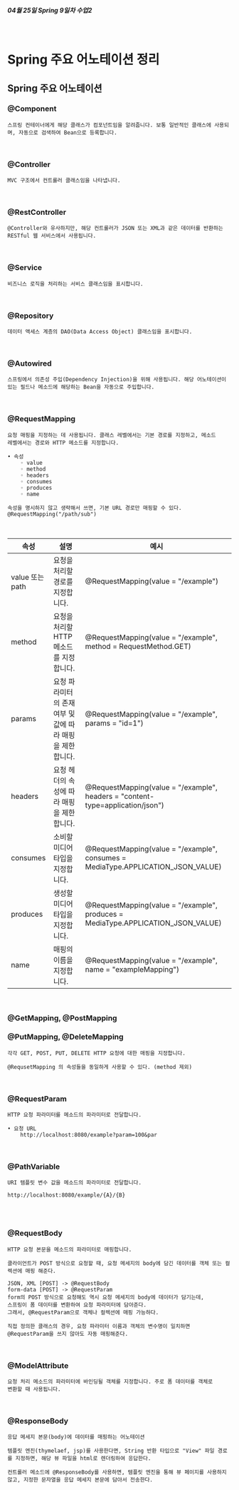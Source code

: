 **<h5>04월 25일 Spring 9일차 수업2</h5>** <br>

# Spring 주요 어노테이션 정리 <br>

## Spring 주요 어노테이션 <br>

### @Component <br>
    스프링 컨테이너에게 해당 클래스가 컴포넌트임을 알려줍니다. 보통 일반적인 클래스에 사용되며, 자동으로 검색하여 Bean으로 등록합니다.
<br>

### @Controller
    MVC 구조에서 컨트롤러 클래스임을 나타냅니다.
<br>

### @RestController
    @Controller와 유사하지만, 해당 컨트롤러가 JSON 또는 XML과 같은 데이터를 반환하는 RESTful 웹 서비스에서 사용됩니다.
<br>

### @Service <br>
    비즈니스 로직을 처리하는 서비스 클래스임을 표시합니다.
<br>

### @Repository <br>
    데이터 액세스 계층의 DAO(Data Access Object) 클래스임을 표시합니다.
<br>

### @Autowired <br>
    스프링에서 의존성 주입(Dependency Injection)을 위해 사용됩니다. 해당 어노테이션이 
    있는 필드나 메소드에 해당하는 Bean을 자동으로 주입합니다.
<br>

### @RequestMapping <br>
    요청 매핑을 지정하는 데 사용됩니다. 클래스 레벨에서는 기본 경로를 지정하고, 메소드 
    레벨에서는 경로와 HTTP 메소드를 지정합니다.
    
    • 속성
        ◦ value
        ◦ method
        ◦ headers
        ◦ consumes
        ◦ produces
        ◦ name

    속성을 명시하지 않고 생략해서 쓰면, 기본 URL 경로만 매핑할 수 있다.
    @RequestMapping("/path/sub")

<br>

|속성|설명|예시|
|-|----------|---|
|value 또는 path|요청을 처리할 경로를 지정합니다.|@RequestMapping(value = "/example")|
|method|요청을 처리할 HTTP 메소드를 지정합니다.|@RequestMapping(value = "/example", method = RequestMethod.GET)|
|params|요청 파라미터의 존재 여부 및 값에 따라 매핑을 제한합니다.|@RequestMapping(value = "/example", params = "id=1")|
|headers|요청 헤더의 속성에 따라 매핑을 제한합니다.|@RequestMapping(value = "/example", headers = "content-type=application/json")|
|consumes|소비할 미디어 타입을 지정합니다.|@RequestMapping(value = "/example", consumes = MediaType.APPLICATION_JSON_VALUE)|
|produces|생성할 미디어 타입을 지정합니다.|@RequestMapping(value = "/example", produces = MediaType.APPLICATION_JSON_VALUE)|
|name|매핑의 이름을 지정합니다.|@RequestMapping(value = "/example", name = "exampleMapping")|
<br>

### @GetMapping, @PostMapping 
### @PutMapping, @DeleteMapping <br>
    각각 GET, POST, PUT, DELETE HTTP 요청에 대한 매핑을 지정합니다.

    @RequsetMapping 의 속성들을 동일하게 사용할 수 있다. (method 제외)
<br>

### @RequestParam <br>
    HTTP 요청 파라미터를 메소드의 파라미터로 전달합니다.

    • 요청 URL
        http://localhost:8080/example?param=100&par
<br>

### @PathVariable <br>
    URI 템플릿 변수 값을 메소드의 파라미터로 전달합니다.

```url
http://localhost:8080/example/{A}/{B}
    
```
<br>

### @RequestBody <br>
    HTTP 요청 본문을 메소드의 파라미터로 매핑합니다.

    클라이언트가 POST 방식으로 요청할 때, 요청 메세지의 body에 담긴 데이터를 객체 또는 컬렉션에 매핑 해준다.

    JSON, XML [POST] -> @RequestBody
    form-data [POST] -> @RequestParam
    form의 POST 방식으로 요청해도 역시 요청 메세지의 body에 데이터가 담기는데, 
    스프링이 폼 데이터를 변환하여 요청 파라미터에 담아준다.
    그래서, @RequestParam으로 객체나 컬렉션에 매핑 가능하다.

    직접 정의한 클래스의 경우, 요청 파라미터 이름과 객체의 변수명이 일치하면 @RequestParam을 쓰지 않아도 자동 매핑해준다.
<br>

### @ModelAttribute <br>
    요청 처리 메소드의 파라미터에 바인딩될 객체를 지정합니다. 주로 폼 데이터를 객체로 
    변환할 때 사용됩니다.
<br>

### @ResponseBody <br>
    응답 메세지 본문(body)에 데이터를 매핑하는 어노테이션
    
    템플릿 엔진(thymelaef, jsp)를 사용한다면, String 반환 타입으로 "View" 파일 경로를 지정하면, 해당 뷰 파일을 html로 렌더링하여 응답한다.

    컨트롤러 메소드에 @ResponseBody를 사용하면, 템플릿 엔진을 통해 뷰 페이지를 사용하지 않고, 지정한 문자열을 응답 메세지 본문에 담아서 전송한다.
<br>
